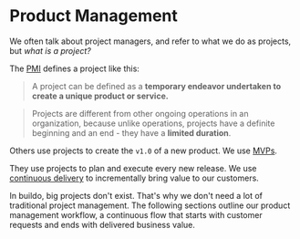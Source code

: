 # Product Management

We often talk about project managers, and refer to what we do as projects, but *what is a project?*

The [PMI](http://www.pmi.org/) defines a project like this:
> A project can be defined as a **temporary endeavor undertaken to create a unique product or service.**

> Projects are different from other ongoing operations in an organization, because unlike operations, projects have a definite beginning and an end - they have a **limited duration**.

Others use projects to create the `v1.0` of a new product. We use [MVPs](https://en.wikipedia.org/wiki/Minimum_viable_product).

They use projects to plan and execute every new release. We use [continuous delivery](http://martinfowler.com/bliki/ContinuousDelivery.html) to incrementally bring value to our customers.

In buildo, big projects don't exist. That's why we don't need a lot of traditional project management. The following sections outline our product management workflow, a continuous flow that starts with customer requests and ends with delivered business value.

